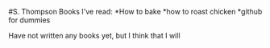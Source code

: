 #S. Thompson
Books I've read:
*How to bake
*how to roast chicken
*github for dummies

Have not written any books yet, but I think that I will
